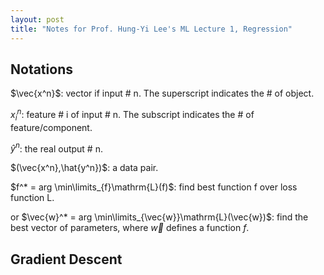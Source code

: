 ```yaml
---
layout: post
title: "Notes for Prof. Hung-Yi Lee's ML Lecture 1, Regression"
---
```


## Notations

$\vec{x^n}$: vector if input # n. The superscript indicates the # of object.

$x^n_i$: feature # i of input # n. The subscript indicates the # of feature/component.

$\hat{y}^n$: the real output # n.

$(\vec{x^n},\hat{y^n})$: a data pair.

$f^* = arg \min\limits_{f}\mathrm{L}(f)$: find best function f over loss function L.

or $\vec{w}^* = arg \min\limits_{\vec{w}}\mathrm{L}(\vec{w})$: find the best vector of parameters, where $\vec{w}$ defines a function $f$.

## Gradient Descent


